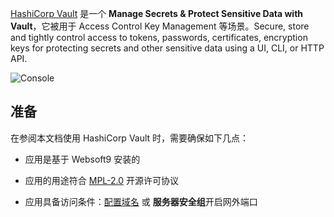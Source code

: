 [HashiCorp Vault](https://www.vaultproject.io/) 是一个 **Manage Secrets & Protect Sensitive Data with Vault**，它被用于 Access Control Key Management  等场景。Secure, store and tightly control access to tokens, passwords, certificates, encryption keys for protecting secrets and other sensitive data using a UI, CLI, or HTTP API.


![Console](https://libs.websoft9.com/Websoft9/DocsPicture/zh/vault/vault-gui-websoft9.jpeg)


## 准备

在参阅本文档使用 HashiCorp Vault 时，需要确保如下几点：

- 应用是基于 Websoft9 安装的

- 应用的用途符合 [MPL-2.0](https://opensource.org/licenses/MPL-2.0) 开源许可协议

- 应用具备访问条件：[配置域名](./guide/appsetdomain) 或 **服务器安全组**开启网外端口